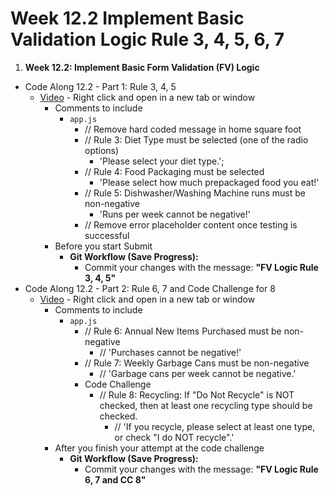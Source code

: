 # Week 12.2 Implement Basic Validation Logic Rule 3, 4, 5, 6, 7 

1. **Week 12.2: Implement Basic Form Validation (FV) Logic**
* Code Along 12.2 - Part 1: Rule 3, 4, 5
    - [Video](https://www.youtube.com/watch?v=eSBEkN4j44c) - Right click and open in a new tab or window
        - Comments to include
            - `app.js`
                - // Remove hard coded message in home square foot
                - // Rule 3: Diet Type must be selected (one of the radio options)
                    - 'Please select your diet type.';
                - // Rule 4: Food Packaging must be selected
                    - 'Please select how much prepackaged food you eat!'
                - // Rule 5: Dishwasher/Washing Machine runs must be non-negative
                    - 'Runs per week cannot be negative!'
                - // Remove error placeholder content once testing is successful
        - Before you start Submit
            * **Git Workflow (Save Progress):**
                * Commit your changes with the message: **"FV Logic Rule 3, 4, 5"**
* Code Along 12.2 - Part 2: Rule 6, 7 and Code Challenge for 8
    - [Video](https://www.youtube.com/watch?v=pI2pDceSWyY) - Right click and open in a new tab or window
        - Comments to include
            - `app.js`
                - // Rule 6: Annual New Items Purchased must be non-negative
                    - // 'Purchases cannot be negative!'
                - // Rule 7: Weekly Garbage Cans must be non-negative
                    - // 'Garbage cans per week cannot be negative.'
                - Code Challenge
                    - // Rule 8: Recycling: If "Do Not Recycle" is NOT checked, then at least one recycling type should be checked.
                        - // 'If you recycle, please select at least one type, or check "I do NOT recycle".'
        - After you finish your attempt at the code challenge
            * **Git Workflow (Save Progress):**
                * Commit your changes with the message: **"FV Logic Rule 6, 7 and CC 8"**